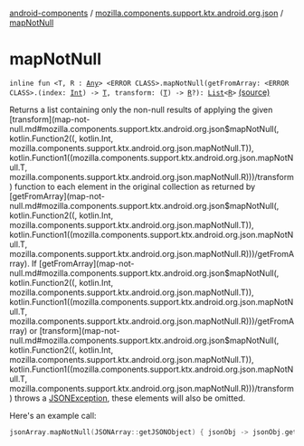 [android-components](../index.md) / [mozilla.components.support.ktx.android.org.json](index.md) / [mapNotNull](./map-not-null.md)

# mapNotNull

`inline fun <T, R : `[`Any`](https://kotlinlang.org/api/latest/jvm/stdlib/kotlin/-any/index.html)`> <ERROR CLASS>.mapNotNull(getFromArray: <ERROR CLASS>.(index: `[`Int`](https://kotlinlang.org/api/latest/jvm/stdlib/kotlin/-int/index.html)`) -> `[`T`](map-not-null.md#T)`, transform: (`[`T`](map-not-null.md#T)`) -> `[`R`](map-not-null.md#R)`?): `[`List`](https://kotlinlang.org/api/latest/jvm/stdlib/kotlin.collections/-list/index.html)`<`[`R`](map-not-null.md#R)`>` [(source)](https://github.com/mozilla-mobile/android-components/blob/master/components/support/ktx/src/main/java/mozilla/components/support/ktx/android/org/json/JSONArray.kt#L43)

Returns a list containing only the non-null results of applying the given [transform](map-not-null.md#mozilla.components.support.ktx.android.org.json$mapNotNull(, kotlin.Function2((, kotlin.Int, mozilla.components.support.ktx.android.org.json.mapNotNull.T)), kotlin.Function1((mozilla.components.support.ktx.android.org.json.mapNotNull.T, mozilla.components.support.ktx.android.org.json.mapNotNull.R)))/transform) function
to each element in the original collection as returned by [getFromArray](map-not-null.md#mozilla.components.support.ktx.android.org.json$mapNotNull(, kotlin.Function2((, kotlin.Int, mozilla.components.support.ktx.android.org.json.mapNotNull.T)), kotlin.Function1((mozilla.components.support.ktx.android.org.json.mapNotNull.T, mozilla.components.support.ktx.android.org.json.mapNotNull.R)))/getFromArray). If [getFromArray](map-not-null.md#mozilla.components.support.ktx.android.org.json$mapNotNull(, kotlin.Function2((, kotlin.Int, mozilla.components.support.ktx.android.org.json.mapNotNull.T)), kotlin.Function1((mozilla.components.support.ktx.android.org.json.mapNotNull.T, mozilla.components.support.ktx.android.org.json.mapNotNull.R)))/getFromArray)
or [transform](map-not-null.md#mozilla.components.support.ktx.android.org.json$mapNotNull(, kotlin.Function2((, kotlin.Int, mozilla.components.support.ktx.android.org.json.mapNotNull.T)), kotlin.Function1((mozilla.components.support.ktx.android.org.json.mapNotNull.T, mozilla.components.support.ktx.android.org.json.mapNotNull.R)))/transform) throws a [JSONException](#), these elements will also be omitted.

Here's an example call:

``` kotlin
jsonArray.mapNotNull(JSONArray::getJSONObject) { jsonObj -> jsonObj.getString("author") }
```

